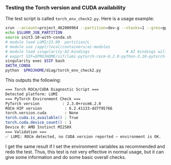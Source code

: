 ### Testing the Torch version and CUDA availability

The test script is called `torch_env_check2.py`.  Here is a usage example:

```bash
srun --account=project_462000964 --partition=dev-g --ntasks=1 --gres=gpu:mi250:1 --time=00:30:00 --pty bash
echo $SLURM_JOB_PARTITION
source init3.10-with-conda.sh
# module load LUMI/23.09  partition/L
# module use /appl/local/containers/ai-modules
# module load singularity-AI-bindings                # AI bindings will be needed
# export SIF=$PROJHOME/sif/lumi-pytorch-rocm-6.2.0-python-3.10-pytorch-v2.3.0.sif
singularity exec $SIF bash
$WITH_CONDA
python  $PROJHOME/diag/torch_env_check2.py
```

This outputs the following:
```bash
=== Torch ROCm/CUDA Diagnostic Script ===
Detected platform: LUMI
=== PyTorch Environment Check ===
PyTorch version          : 2.3.0+rocm6.2.0
ROCm HIP version          : 6.2.41133-dd7f95766
torch.version.cuda        : None
torch.cuda.is_available() : True
torch.cuda.device_count() : 1
Device 0: AMD Instinct MI250X
=== Validation ===
✅ LUMI: ROCm detected, no CUDA version reported — environment is OK.
```

I get the same result if I set the environment variables as recommended and redo the test.
Thus, this test is not very effective in normal usage, but it can give some information and do some basic overall checks.
